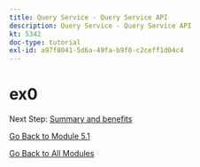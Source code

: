 ```yaml
---
title: Query Service - Query Service API
description: Query Service - Query Service API
kt: 5342
doc-type: tutorial
exl-id: a97f8041-5d6a-49fa-b9f0-c2ceff1d04c4
---
```

# ex0

Next Step: [Summary and benefits](./summary.md)

[Go Back to Module 5.1](./query-service.md)

[Go Back to All Modules](../../../overview.md)
